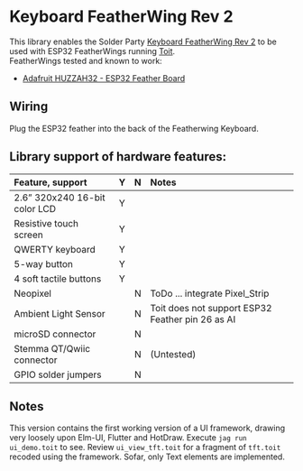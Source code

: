 # Keyboard FeatherWing Rev 2

This library enables the Solder Party [Keyboard FeatherWing Rev 2](https://www.solder.party/docs/keyboard-featherwing/rev2/) to be used with ESP32 FeatherWings running [Toit](https://toit.io/).  
FeatherWings tested and known to work:  
- [Adafruit HUZZAH32 - ESP32 Feather Board](https://www.adafruit.com/product/3405)

## Wiring 

Plug the ESP32 feather into the back of the Featherwing Keyboard.

## Library support of hardware features:

|  Feature, support  | Y | N |Notes |
| :---      |:-:|:-:|:- |
| 2.6” 320x240 16-bit color LCD  | Y | | |
| Resistive touch screen | Y | |  |
| QWERTY keyboard | Y | | 
| 5-way button | Y | | 
| 4 soft tactile buttons | Y | | 
| Neopixel  |  |N | ToDo ... integrate Pixel_Strip
| Ambient Light Sensor | |N | Toit does not support ESP32 Feather pin 26 as AI
| microSD connector |  |N | 
| Stemma QT/Qwiic connector |  | N | (Untested)
| GPIO solder jumpers  |  |N | 

## Notes
This version contains the first working version of a UI framework, drawing very loosely upon Elm-UI, Flutter and HotDraw.  Execute `jag run ui_demo.toit` to see. Review `ui_view_tft.toit` for a fragment of `tft.toit` recoded using the framework.  Sofar, only Text elements are implemented.


